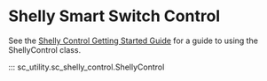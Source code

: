 # Shelly Smart Switch Control

See the [Shelly Control Getting Started Guide](../guide/shelly_control.md) for a guide to using the ShellyControl class.

::: sc_utility.sc_shelly_control.ShellyControl